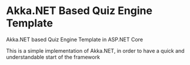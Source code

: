 # Akka.NET Based Quiz Engine Template
Akka.NET based Quiz Engine Template in ASP.NET Core

This is a simple implementation of Akka.NET, in order to have a quick and understandable start of the framework
